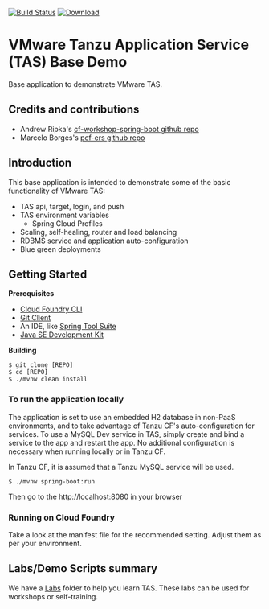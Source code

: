 [![Build Status](https://travis-ci.org/mborges-pivotal/pcf-ers-demo1.svg?branch=master)](https://travis-ci.org/mborges-pivotal/pcf-ers-demo1)
[ ![Download](https://api.bintray.com/packages/mborges-pivotal/generic/pcf-ers-demo1/images/download.svg) ](https://bintray.com/mborges-pivotal/generic/pcf-ers-demo1/_latestVersion)

# VMware Tanzu Application Service (TAS) Base Demo
Base application to demonstrate VMware TAS.

## Credits and contributions
* Andrew Ripka's [cf-workshop-spring-boot github repo](https://github.com/pivotal-cf-workshop/cf-workshop-spring-boot)
* Marcelo Borges's [pcf-ers github repo](https://github.com/Tanzu-Field-Engineering/pcf-ers-demo)

## Introduction
This base application is intended to demonstrate some of the basic functionality of VMware TAS:

* TAS api, target, login, and push
* TAS environment variables
  * Spring Cloud Profiles
* Scaling, self-healing, router and load balancing
* RDBMS service and application auto-configuration
* Blue green deployments

## Getting Started

**Prerequisites**
- [Cloud Foundry CLI](https://network.pivotal.io/products/elastic-runtime)
- [Git Client](http://info.pivotal.io/i1RI0AUe6gN00C010l12J0R)
- An IDE, like [Spring Tool Suite](http://info.pivotal.io/f00RC0N0lh01eU21IAJ260R)
- [Java SE Development Kit](http://info.pivotal.io/n0I60i3021AN0JU0le10CRR)

**Building**
```
$ git clone [REPO]
$ cd [REPO]
$ ./mvnw clean install
```

### To run the application locally
The application is set to use an embedded H2 database in non-PaaS environments, and to take advantage of Tanzu CF's auto-configuration for services. To use a MySQL Dev service in TAS, simply create and bind a service to the app and restart the app. No additional configuration is necessary when running locally or in Tanzu CF.

In Tanzu CF, it is assumed that a Tanzu MySQL service will be used.

```
$ ./mvnw spring-boot:run
```

Then go to the http://localhost:8080 in your browser

### Running on Cloud Foundry
Take a look at the manifest file for the recommended setting. Adjust them as per your environment.

## Labs/Demo Scripts summary
We have a [Labs](https://github.com/dbuchko/pcf101-workshop/tree/master/Labs) folder to help you learn TAS. These labs can be used for workshops or self-training.    

